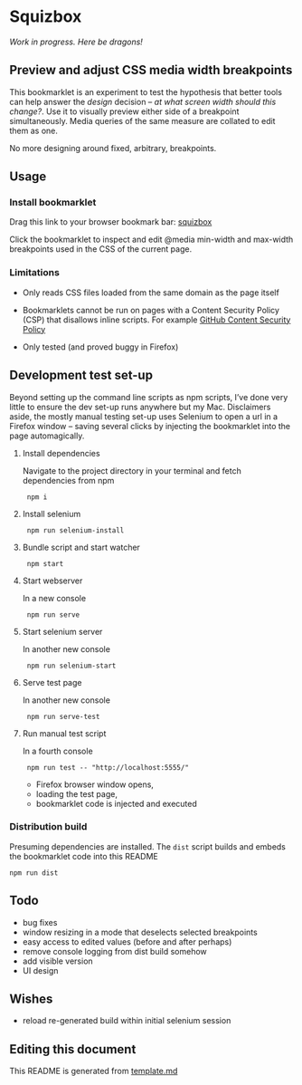 # Squizbox

*Work in progress. Here be dragons!*

## Preview and adjust CSS media width breakpoints

This bookmarklet is an experiment to test the hypothesis that better tools can help answer the _design_ decision – *at what screen width should this change?*. Use it to visually preview either side of a breakpoint simultaneously. Media queries of the same measure are collated to edit them as one.

No more designing around fixed, arbitrary, breakpoints.

## Usage

### Install bookmarklet

Drag this link to your browser bookmark bar: <a href="javascript:(function(){ INCLUDEJS })()">squizbox</a>

Click the bookmarklet to inspect and edit @media min-width and max-width breakpoints used in the CSS of the current page.

### Limitations

- Only reads CSS files loaded from the same domain as the page itself

- Bookmarklets cannot be run on pages with a Content Security Policy (CSP) that disallows inline scripts. For example [GitHub Content Security Policy](https://github.com/blog/1477-content-security-policy)

- Only tested (and proved buggy in Firefox)


## Development test set-up

Beyond setting up the command line scripts as npm scripts, I’ve done very little to ensure the dev set-up runs anywhere but my Mac. Disclaimers aside, the mostly manual testing set-up uses Selenium to open a url in a Firefox window – saving several clicks by injecting the bookmarklet into the page automagically.

1. Install dependencies

	Navigate to the project directory in your terminal and fetch dependencies from npm

		npm i

2. Install selenium

		npm run selenium-install

3. Bundle script and start watcher

		npm start

4. Start webserver

	In a new console

		npm run serve

5. Start selenium server

	In another new console

		npm run selenium-start

6. Serve test page

	In another new console

		npm run serve-test

7. Run manual test script

	In a fourth console

		npm run test -- "http://localhost:5555/"

	- Firefox browser window opens,
	- loading the test page,
	- bookmarklet code is injected and executed

### Distribution build

Presuming dependencies are installed. The `dist` script builds and embeds the bookmarklet code into this README

	npm run dist

## Todo

- bug fixes
- window resizing in a mode that deselects selected breakpoints
- easy access to edited values (before and after perhaps)
- remove console logging from dist build somehow
- add visible version
- UI design

## Wishes

- reload re-generated build within initial selenium session

## Editing this document

This README is generated from [template.md](src/template.md)
